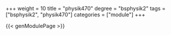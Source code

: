 +++
weight = 10
title = "physik470"
degree = "bsphysik2"
tags = ["bsphysik2", "physik470"]
categories = ["module"]
+++

{{< genModulePage >}}
